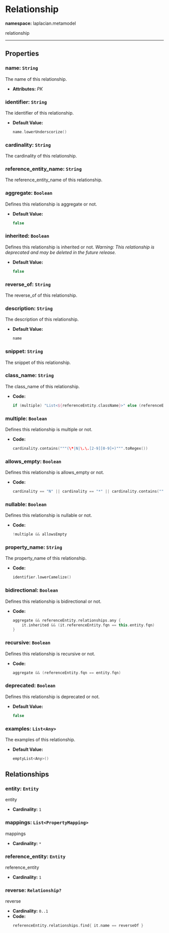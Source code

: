 # **Relationship**
**namespace:** laplacian.metamodel

relationship



---

## Properties

### name: `String`
The name of this relationship.
- **Attributes:** *PK*

### identifier: `String`
The identifier of this relationship.
- **Default Value:**
  ```kotlin
  name.lowerUnderscorize()
  ```

### cardinality: `String`
The cardinality of this relationship.

### reference_entity_name: `String`
The reference_entity_name of this relationship.

### aggregate: `Boolean`
Defines this relationship is aggregate or not.
- **Default Value:**
  ```kotlin
  false
  ```

### inherited: `Boolean`
Defines this relationship is inherited or not.
  *Warning: This relationship is deprecated and may be deleted in the future release.*

- **Default Value:**
  ```kotlin
  false
  ```

### reverse_of: `String`
The reverse_of of this relationship.

### description: `String`
The description of this relationship.
- **Default Value:**
  ```kotlin
  name
  ```

### snippet: `String`
The snippet of this relationship.

### class_name: `String`
The class_name of this relationship.
- **Code:**
  ```kotlin
  if (multiple) "List<${referenceEntity.className}>" else (referenceEntity.className + if (nullable) "?" else "")
  ```

### multiple: `Boolean`
Defines this relationship is multiple or not.
- **Code:**
  ```kotlin
  cardinality.contains("""(\*|N|\.\.[2-9][0-9]+)""".toRegex())
  ```

### allows_empty: `Boolean`
Defines this relationship is allows_empty or not.
- **Code:**
  ```kotlin
  cardinality == "N" || cardinality == "*" || cardinality.contains("""(0\.\.)""".toRegex())
  ```

### nullable: `Boolean`
Defines this relationship is nullable or not.
- **Code:**
  ```kotlin
  !multiple && allowsEmpty
  ```

### property_name: `String`
The property_name of this relationship.
- **Code:**
  ```kotlin
  identifier.lowerCamelize()
  ```

### bidirectional: `Boolean`
Defines this relationship is bidirectional or not.
- **Code:**
  ```kotlin
  aggregate && referenceEntity.relationships.any {
      it.inherited && (it.referenceEntity.fqn == this.entity.fqn)
  }
  ```

### recursive: `Boolean`
Defines this relationship is recursive or not.
- **Code:**
  ```kotlin
  aggregate && (referenceEntity.fqn == entity.fqn)
  ```

### deprecated: `Boolean`
Defines this relationship is deprecated or not.
- **Default Value:**
  ```kotlin
  false
  ```

### examples: `List<Any>`
The examples of this relationship.
- **Default Value:**
  ```kotlin
  emptyList<Any>()
  ```

## Relationships

### entity: `Entity`
entity
- **Cardinality:** `1`

### mappings: `List<PropertyMapping>`
mappings
- **Cardinality:** `*`

### reference_entity: `Entity`
reference_entity
- **Cardinality:** `1`

### reverse: `Relationship?`
reverse
- **Cardinality:** `0..1`
- **Code:**
  ```kotlin
  referenceEntity.relationships.find{ it.name == reverseOf }
  ```